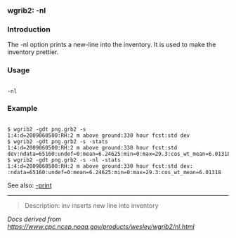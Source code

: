 
### wgrib2: -nl



### Introduction



The -nl option prints a new-line
into the inventory. It is used to make the inventory prettier.



### Usage




```

-nl

```

### Example



```

$ wgrib2 -gdt png.grb2 -s
1:4:d=2009060500:RH:2 m above ground:330 hour fcst:std dev
$ wgrib2 -gdt png.grb2 -s -stats
1:4:d=2009060500:RH:2 m above ground:330 hour fcst:std dev:ndata=65160:undef=0:mean=6.24625:min=0:max=29.3:cos_wt_mean=6.01318
$ wgrib2 -gdt png.grb2 -s -nl -stats
1:4:d=2009060500:RH:2 m above ground:330 hour fcst:std dev:
:ndata=65160:undef=0:mean=6.24625:min=0:max=29.3:cos_wt_mean=6.01318

```



See also: 
[-print](./print.html)




----

>Description: inv          inserts new line into inventory

_Docs derived from <https://www.cpc.ncep.noaa.gov/products/wesley/wgrib2/nl.html>_